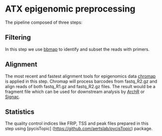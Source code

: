 # ATX epigenomic preprocessing
The pipeline composed of three steps:

## Filtering 
In this step we use [bbmap](https://github.com/BioInfoTools/BBMap/blob/master/sh/bbduk.sh) to identify and subset the reads with primers.

## Alignment 
The most recent and fastest alignment tools for epigenomics data [chromap](https://github.com/haowenz/chromap) is applied in this step. Chromap will process barcodes from fastq_R2.gz and  align reads of both fastq_R1.gz and fastq_R2.gz files. The result would be a fragment file which can be used for downstream analysis by [ArchR](https://www.archrproject.com/) or [Signac](https://stuartlab.org/signac/).

## Statistics 
The quality control indices like FRIP, TSS and peak files prepared in this step using [pycisTopic] (https://github.com/aertslab/pycisTopic) package.

